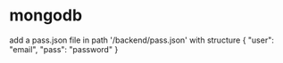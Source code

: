 # mongodb
add a pass.json file in path '/backend/pass.json' with structure 
{
    "user": "email",
    "pass": "password"
}
